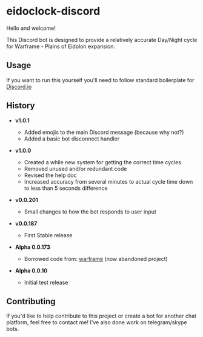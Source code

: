 # eidoclock-discord

Hello and welcome!

This Discord bot is designed to provide a relatively accurate Day/Night cycle for
Warframe - Plains of Eidolon expansion.


## Usage

If you want to run this yourself you'll need to follow standard boilerplate for 
[Discord.io](https://github.com/izy521/discord.io)


## History

- **v1.0.1**
    - Added emojis to the main Discord message (because why not?)
    - Added a basic bot disconnect handler


- **v1.0.0**
    - Created a while new system for getting the correct time cycles
    - Removed unused and/or redundant code
    - Revised the help doc
    - Increased accuracy from several minutes to actual cycle time down to less than 5 seconds difference

- **v0.0.201**
    - Small changes to how the bot responds to user input


- **v0.0.187**
    - First Stable release


- **Alpha 0.0.173**
    - Borrowed code from: [warframe](https://github.com/EricSihaoLin/warframe) (now abandoned project) 


- **Alpha 0.0.10**
    - Initial test release



## Contributing

If you'd like to help contribute to this project or create a bot for another chat platform, feel free to
contact me! I've also done work on telegram/skype bots.